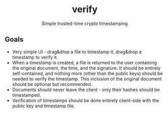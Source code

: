 <h1 align="center">verify</h1>
<p align="center">Simple trusted-time crypto timestamping</p>

## Goals
 - Very simple UI - drag&drop a file to timestamp it, drag&drop a timestamp to verify it.
 - When a timestamp is created, a file is returned to the user containing the original document, the time, and the signature. It should be entirely self-contained, and nothing more (other than the public keys) should be needed to verify the timestamp. This inclusion of the original document should be optional but recommended.
 - Documents should never leave the client - only their hashes should be timestamped.
 - Verification of timestamps should be done entirely client-side with the public key and timestamp file.